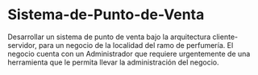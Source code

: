 # Sistema-de-Punto-de-Venta
Desarrollar un sistema de punto de venta bajo la arquitectura cliente-servidor, para un negocio de la  localidad del ramo de perfumería. El negocio cuenta con un Administrador que requiere urgentemente  de una herramienta que le permita llevar la administración del negocio.
